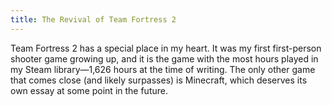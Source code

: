 ```yaml
---
title: The Revival of Team Fortress 2
---
```

Team Fortress 2 has a special place in my heart. It was my first first-person shooter game growing up, and it is the game with the most hours played in my Steam library—1,626 hours at the time of writing. The only other game that comes close (and likely surpasses) is Minecraft, which deserves its own essay at some point in the future.